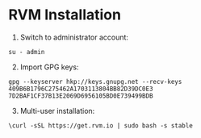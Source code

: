 RVM Installation
================

1. Switch to administrator account:

```
su - admin
```

2. Import GPG keys:

```
gpg --keyserver hkp://keys.gnupg.net --recv-keys 409B6B1796C275462A1703113804BB82D39DC0E3 7D2BAF1CF37B13E2069D6956105BD0E739499BDB
```

3. Multi-user installation:

```
\curl -sSL https://get.rvm.io | sudo bash -s stable
```

